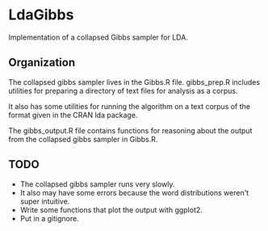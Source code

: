 # LdaGibbs

Implementation of a collapsed Gibbs sampler for LDA.  

## Organization

The collapsed gibbs sampler lives in the Gibbs.R file. 
gibbs_prep.R includes utilities for preparing a directory of text files 
for analysis as a corpus.  

It also has some utilities for running the algorithm on a text corpus of the format given in the CRAN lda package.

The gibbs_output.R file contains functions for reasoning about the output from the collapsed gibbs sampler in Gibbs.R. 

## TODO

* The collapsed gibbs sampler runs very slowly.  
* It also may have some errors because the word distributions weren't super intuitive.
* Write some functions that plot the output with ggplot2. 
* Put in a gitignore. 



